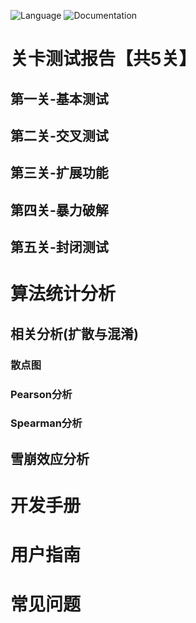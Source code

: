 ![Language](https://img.shields.io/badge/language-Python-brightgreen) 
![Documentation](https://img.shields.io/badge/documentation-yes-brightgreen)

# 关卡测试报告【共5关】
## 第一关-基本测试
## 第二关-交叉测试
## 第三关-扩展功能
## 第四关-暴力破解
## 第五关-封闭测试

# 算法统计分析
## 相关分析(扩散与混淆)
### 散点图
### Pearson分析
### Spearman分析
## 雪崩效应分析

# 开发手册

# 用户指南

# 常见问题

